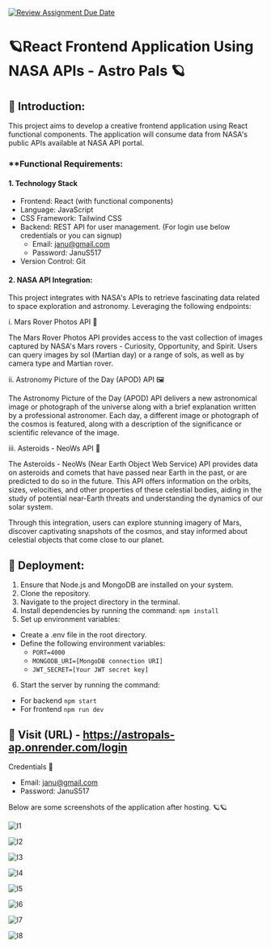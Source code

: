 [![Review Assignment Due Date](https://classroom.github.com/assets/deadline-readme-button-24ddc0f5d75046c5622901739e7c5dd533143b0c8e959d652212380cedb1ea36.svg)](https://classroom.github.com/a/V1F4A3D5)


# 🪐React Frontend Application Using NASA APIs - Astro Pals 🪐

## 📍 Introduction:
This project aims to develop a creative frontend application using React functional components. The application will consume data from NASA's public APIs available at NASA API portal.

### **Functional Requirements:

#### 1. Technology Stack
- Frontend: React (with functional components)
- Language: JavaScript
- CSS Framework: Tailwind CSS
- Backend: REST API for user management. (For login use below credentials or you can signup)
  - Email: janu@gmail.com 
  - Password: JanuS517
- Version Control: Git




#### 2. NASA API Integration:
This project integrates with NASA's APIs to retrieve fascinating data related to space exploration and astronomy. Leveraging the following endpoints:

  i. Mars Rover Photos API 📸
  
  The Mars Rover Photos API provides access to the vast collection of images captured by NASA's Mars rovers - Curiosity, Opportunity, and Spirit. Users can query images by sol (Martian day) or a range of sols, as   well as by camera type and Martian rover.

  ii. Astronomy Picture of the Day (APOD) API 🖼️
  
  The Astronomy Picture of the Day (APOD) API delivers a new astronomical image or photograph of the universe along with a brief explanation written by a professional astronomer. Each day, a different image or      photograph of the cosmos is featured, along with a description of the significance or scientific relevance of the image.

  iii. Asteroids - NeoWs API 🌠
  
  The Asteroids - NeoWs (Near Earth Object Web Service) API provides data on asteroids and comets that have passed near Earth in the past, or are predicted to do so in the future. This API offers information on     the orbits, sizes, velocities, and other properties of these celestial bodies, aiding in the study of potential near-Earth threats and understanding the dynamics of our solar system.

Through this integration, users can explore stunning imagery of Mars, discover captivating snapshots of the cosmos, and stay informed about celestial objects that come close to our planet.




## 📍 Deployment:
1. Ensure that Node.js and MongoDB are installed on your system.
2. Clone the repository.
3. Navigate to the project directory in the terminal.
4. Install dependencies by running the command:
`npm install  ` 
5. Set up environment variables:
- Create a .env file in the root directory.
- Define the following environment variables:
  - `PORT=4000` 
  - `MONGODB_URI=[MongoDB connection URI]`
  - `JWT_SECRET=[Your JWT secret key]`
6. Start the server by running the command:

- For backend
`npm start`
- For frontend
`npm run dev` 


## 🔗 Visit (URL) - https://astropals-ap.onrender.com/login
Credentials 🔐
  - Email: janu@gmail.com 
  - Password: JanuS517

Below are some screenshots of the application after hosting. 🪐🪐

![I1](https://github.com/sliitcsse/se3040-assignment02-IT21203176/assets/100062258/d1e83934-c04c-46c0-92f8-902939945ede)

![I2](https://github.com/sliitcsse/se3040-assignment02-IT21203176/assets/100062258/9c4ffbbf-7151-4c51-a719-5d4627664d49)

![I3](https://github.com/sliitcsse/se3040-assignment02-IT21203176/assets/100062258/f2989c82-23f9-4ee0-a9fe-34f586640e71)

![I4](https://github.com/sliitcsse/se3040-assignment02-IT21203176/assets/100062258/91bc8c8c-189e-4050-ab69-c51f73c04146)

![I5](https://github.com/sliitcsse/se3040-assignment02-IT21203176/assets/100062258/700ecd15-e92e-4677-96d6-47cee5f0fe85)

![I6](https://github.com/sliitcsse/se3040-assignment02-IT21203176/assets/100062258/887bcc34-f8ea-4e78-9534-567bc7952444)

![I7](https://github.com/sliitcsse/se3040-assignment02-IT21203176/assets/100062258/861e78bc-dcca-4d08-9b23-c49c7aec3709)

![I8](https://github.com/sliitcsse/se3040-assignment02-IT21203176/assets/100062258/4b315024-0805-4c3a-b917-cdce4cc89511)

